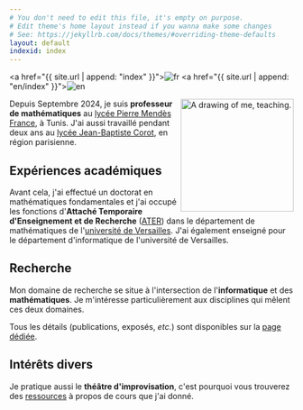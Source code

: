 ```yaml
---
# You don't need to edit this file, it's empty on purpose.
# Edit theme's home layout instead if you wanna make some changes
# See: https://jekyllrb.com/docs/themes/#overriding-theme-defaults
layout: default
indexid: index
---
```

<a href="{{ site.url | append: "index" }}"><img src="/fr32.png" alt="fr"></a>
<a href="{{ site.url | append: "en/index" }}"><img src="/uk32.png" alt="en"></a>

<img align="right" src="photo-lena-mod.jpg" alt="A drawing of me, teaching." width="200px">

Depuis Septembre 2024, je suis **professeur de mathématiques** au [lycée Pierre Mendès France](https://www.ert.tn/pmf/), à Tunis. J'ai aussi travaillé pendant deux ans au [lycée Jean-Baptiste Corot](http://www.lyc-corot-savigny.ac-versailles.fr/), en région parisienne.

## Expériences académiques

Avant cela, j'ai effectué un doctorat en mathématiques fondamentales et j'ai
occupé les fonctions d'**Attaché Temporaire d'Enseignement et de Recherche**
([ATER](https://fr.wikipedia.org/wiki/Attach%C3%A9_temporaire_d%27enseignement_et_de_recherche))
dans le département de mathématiques de l'[université de Versailles](http://www.uvsq.fr/). J'ai également enseigné pour le département d'informatique de l'université de Versailles.

## Recherche

Mon domaine de recherche se situe à l'intersection de l'**informatique** et des
**mathématiques**. Je m'intéresse particulièrement aux disciplines qui mêlent
ces deux domaines.

Tous les détails (publications, exposés, *etc.*) sont disponibles sur la [page dédiée](research).

## Intérêts divers

Je pratique aussi le **théâtre d'improvisation**, c'est pourquoi vous
trouverez des [ressources](impro) à propos de cours que j'ai donné.
